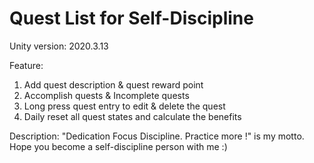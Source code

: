 # Quest List for Self-Discipline
Unity version: 2020.3.13

Feature:
1. Add quest description & quest reward point
2. Accomplish quests & Incomplete quests
3. Long press quest entry to edit & delete the quest
4. Daily reset all quest states and calculate the benefits

Description: 
	"Dedication Focus Discipline. Practice more !" is my motto. Hope you become a self-discipline person with me  :)
	 
